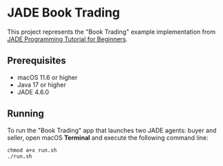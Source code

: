 # JADE Book Trading

This project represents the "Book Trading" example implementation from [JADE Programming Tutorial for Beginners](https://jade.tilab.com/doc/tutorials/JADEProgramming-Tutorial-for-beginners.pdf).

## Prerequisites

- macOS 11.6 or higher
- Java 17 or higher
- JADE 4.6.0

## Running

To run the "Book Trading" app that launches two JADE agents: buyer and seller, open macOS **Terminal** and execute the following command line:

```
chmod a+x run.sh
./run.sh